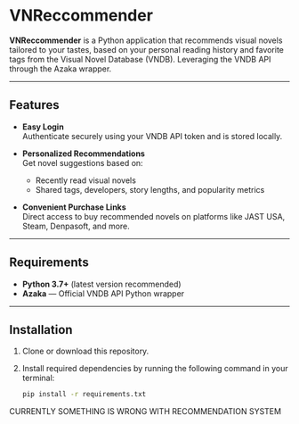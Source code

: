 # VNReccommender

**VNReccommender** is a Python application that recommends visual novels tailored to your tastes, based on your personal reading history and favorite tags from the Visual Novel Database (VNDB). Leveraging the VNDB API through the Azaka wrapper.

---

## Features

- **Easy Login**  
  Authenticate securely using your VNDB API token and is stored locally.

- **Personalized Recommendations**  
  Get novel suggestions based on:

  - Recently read visual novels
  - Shared tags, developers, story lengths, and popularity metrics

- **Convenient Purchase Links**  
  Direct access to buy recommended novels on platforms like JAST USA, Steam, Denpasoft, and more.

---

## Requirements

- **Python 3.7+** (latest version recommended)
- **Azaka** — Official VNDB API Python wrapper

---

## Installation

1. Clone or download this repository.
2. Install required dependencies by running the following command in your terminal:

   ```bash
   pip install -r requirements.txt
   ```


CURRENTLY SOMETHING IS WRONG WITH RECOMMENDATION SYSTEM
